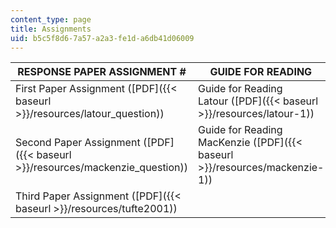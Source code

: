 ```yaml
---
content_type: page
title: Assignments
uid: b5c5f8d6-7a57-a2a3-fe1d-a6db41d06009
---
```


| RESPONSE PAPER ASSIGNMENT # | GUIDE FOR READING |
| --- | --- |
| First Paper Assignment ([PDF]({{< baseurl >}}/resources/latour_question)) | Guide for Reading Latour ([PDF]({{< baseurl >}}/resources/latour-1)) |
| Second Paper Assignment ([PDF]({{< baseurl >}}/resources/mackenzie_question)) | Guide for Reading MacKenzie ([PDF]({{< baseurl >}}/resources/mackenzie-1)) |
| Third Paper Assignment ([PDF]({{< baseurl >}}/resources/tufte2001)) |